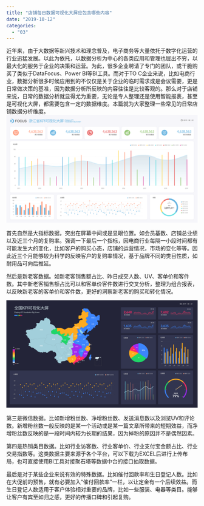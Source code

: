 ```yaml
---
title: "店铺每日数据可视化大屏应包含哪些内容"
date: "2019-10-12"
categories: 
  - "03"
---
```


近年来，由于大数据等新兴技术和理念普及，电子商务等大量依托于数字化运营的行业迅猛发展。以此为依托，以数据分析为中心的各类应用和管理也层出不穷，以最大化的服务于企业的决策和运营。为此，很多企业聘请了专门的团队，或干脆购买了类似于DataFocus、Power BI等BI工具。而对于TO C企业来说，比如电商行业，数据分析很多时候应用到的不仅仅是关于企业的临时需求或是会议需要，更是日常做决策的基准，因为数据分析所反映的内容往往是比较客观的。那么对于店铺来说，日常的数据分析就显得尤为重要，无论是专人整理还是使用智能报表，甚至是可视化大屏，都需要包含一定的数据维度。本篇就为大家整理一些常见的日常店铺数据分析维度。![](images/图表优化-02-1.png)

首先自然是大指标数据，突出在屏幕中间或是显眼位置。如会员基数、店铺总业绩以及近三个月的复购率。强调一下最后一个指标，因电商行业每隔一小段时间都有可能发生大的变化，比如客户的购买心态，店铺的运营情况，市场的变化等等。因此近三个月能够较为科学的反映客户的复购率情况，基于品牌不同的类目性质，如耐用品可向后推延。

然后是新老客数据。如新老客销售额占比、昨日成交人数、UV、客单价和客件数。其中新老客销售额占比可以和客单价客件数进行交叉分析，整理为组合报表，以反映新老客的客单价和客件数，更好的洞察新老客的购买和转化情况。

![](images/图表优化-07.png)

第三是微信数据。比如新增粉丝数、净增粉丝数、发送消息数以及浏览UV和评论数。新增粉丝数一般反映的是某一个活动或是某一篇文章所带来的短期效益，而净增粉丝数反映的是一段时间内较为长期的结果，因为掉粉的原因并不是偶然因素。

第四是热销类目数据。比如行业访客数、行业客单价、行业支付宝金额占比、行业交易指数等。这类数据主要来源于各个平台，可以下载为EXCEL后进行上传布局，也可直接使用BI工具对接聚石塔等数据中台的接口抽取数据。

最后是对于某些企业来说有效的特殊数据。比如催付回款率和生日登记人数。比如在大促前的预售，就有必要加入“催付回款率”一栏，以让定金有一个后续效益。而生日登记人数适用于客户体验相对重要的品牌，比如一些服装、电器等类目。能够让客户有宾至如归之感，更好的传播口碑和引起复购。
